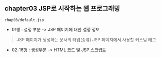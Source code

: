 ## chapter03 JSP로 시작하는 웹 프로그래밍
`chap03/default.jsp`
 - 01행     : 설정 부분 -> JSP 페이지에 대한 설정 정보
  > JSP 페이지가 생성하는 문서의 타입(종류)
  > JSP 페이지에서 사용할 커스텀 태그
 - 02-16행  : 생성부분  -> HTML 코드 및 JSP 스크립트
